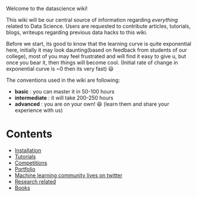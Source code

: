Welcome to the datascience wiki!

This wiki will be our central source of information regarding _everything_ related to Data Science. Users are requested to contribute articles, tutorials, blogs, writeups regarding previous data hacks to this wiki.

Before we start, its good to know that the learning curve is quite exponential here, initially it may look daunting(based on feedback from students of our college), most of you may feel frustrated and will find it easy to give u, but once you bear it, then things will become cool. (Initial rate of change in exponential curve is ~0 then its very fast) :smiley: 

The conventions used in the wiki are following:
* **basic** : you can master it in 50-100 hours
* **intermediate** : it will take 200-250 hours
* **advanced** : you are on your own! :laughing: (learn them and share your experience with us)  

# Contents

* [Installation](Installation)
* [Tutorials](Tutorials)
* [Competitions](Competitions)
* [Portfolio](Portfolio)
* [Machine learning community lives on twitter](https://blog.udacity.com/2018/09/machine-learning-ai-experts-on-twitter.html)
* [Research related](Research)
* [Books](Books)
